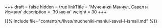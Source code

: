 +++
draft = false
hidden = true
linkTitle = 'Мученики Маниул, Савел и Исмаил'
description = '30 июня'
weight = 30
+++

{{% include file="content/ru/lives/mucheniki-maniul-savel-i-ismail.md" %}}
